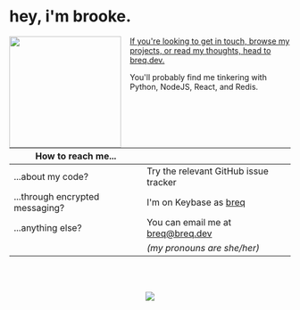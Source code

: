 # hey, i'm brooke.

<a href="https://breq.dev/">
    <img align="left" width="200" height="200" style="margin-right: 1rem;" src="flashy.gif" />
</a>

[If you're looking to get in touch, browse my projects, or read my thoughts, head to breq.dev.](https://breq.dev/)

You'll probably find me tinkering with Python, NodeJS, React, and Redis.

| How to reach me... | |
| --- | --- |
| ...about my code? | Try the relevant GitHub issue tracker |
| ...through encrypted messaging? | I'm on Keybase as [breq](https://keybase.io/breq) |
| ...anything else? | You can email me at [breq@breq.dev](mailto:breq@breq.dev) |
| | *(my pronouns are she/her)* |

<br />
<br />

<p align="center">
    <img src="https://github-readme-stats.vercel.app/api?username=breq16" />
</p>
